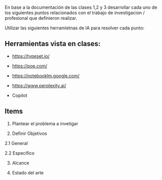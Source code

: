 En base a la documentación de las clases 1,2 y 3 desarrollar cada uno de los siguientes puntos relacionados con el trabajo de investigacion / profesional que definieron realizar. 

Utilizar las siguientes herramietnas de IA para resolver cada punto: 


## Herramientas vista en clases: 

- https://typeset.io/

- https://poe.com/

- https://notebooklm.google.com/

- https://www.perplexity.ai/

- Copilot


## Items 

1. Plantear el problema a invetigar

2. Definir Objetivos

2.1 General 

2.2 Específico 

3. Alcance

4. Estado del arte


